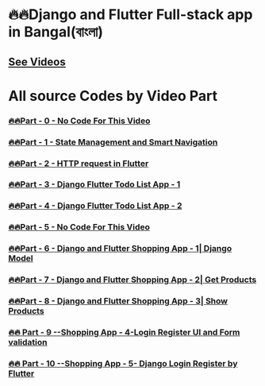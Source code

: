 # 🔥🔥Django and Flutter Full-stack app in Bangal(বাংলা)
<!-- ### [🔥🔥Part - 0 -  ]() -->
## [See Videos](https://www.youtube.com/playlist?list=PLsC9YeVUTz3-pr31-J7PJW-CYjbxuR2gT)

# All source Codes by Video Part
### [🔥🔥Part - 0 - No Code For This Video]()
### [🔥🔥Part - 1 - State Management and Smart Navigation ](https://github.com/codewithrafiq/DJANGO-FLUTTER-in-Bangla/tree/68b8608885cef4bf906fb816d636d50e3cd93cae)
### [🔥🔥Part - 2 - HTTP request in Flutter ](https://github.com/codewithrafiq/DJANGO-FLUTTER-in-Bangla/tree/15aa63972bddf8231e1c4d08e8b50a5e32d4ea8b) 
### [🔥🔥Part - 3 - Django Flutter Todo List App - 1 ](https://github.com/codewithrafiq/DJANGO-FLUTTER-in-Bangla/tree/d9b5b5b6173ab6bbcbc861465c595821fcb74d12)
### [🔥🔥Part - 4 - Django Flutter Todo List App - 2 ](https://github.com/codewithrafiq/DJANGO-FLUTTER-in-Bangla/tree/e1f9b888f2a7fd3d6c37be5fbdf81c106c1826dc)
### [🔥🔥Part - 5 - No Code For This Video]()
### [🔥🔥Part - 6 - Django and Flutter Shopping App - 1| Django Model](https://github.com/codewithrafiq/DJANGO-FLUTTER-in-Bangla/tree/d3c8a7890574c16fcd140add28977017f35b9232)
### [🔥🔥Part - 7 - Django and Flutter Shopping App - 2| Get Products](https://github.com/codewithrafiq/DJANGO-FLUTTER-in-Bangla/tree/c6d75047d5a4bdf6db350e0a7aed2fe2b9a3093d)
### [🔥🔥Part - 8 - Django and Flutter Shopping App - 3| Show Products](https://github.com/codewithrafiq/DJANGO-FLUTTER-in-Bangla/tree/2541e591d10088bbc989d887508051870a3ba0b9)
### [🔥🔥 Part - 9 --Shopping App - 4-Login Register UI and Form validation](https://github.com/codewithrafiq/DJANGO-FLUTTER-in-Bangla/tree/233d7dc6b20627680e52ff7e3ebe3913aa665520)
### [🔥🔥 Part - 10 --Shopping App - 5- Django Login Register by Flutter](https://github.com/codewithrafiq/DJANGO-FLUTTER-in-Bangla/tree/39f039792bf2366778d27c3a2c771621fb56307f)
